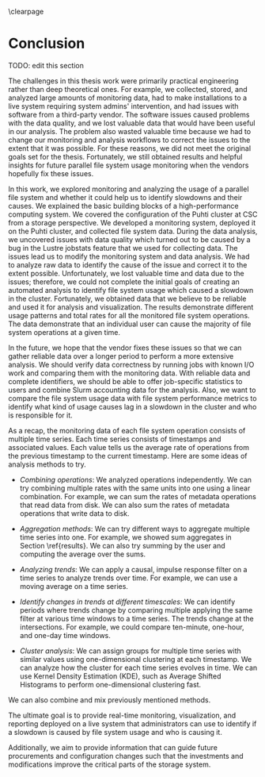 \clearpage

# Conclusion
TODO: edit this section

The challenges in this thesis work were primarily practical engineering rather than deep theoretical ones.
For example, we collected, stored, and analyzed large amounts of monitoring data, had to make installations to a live system requiring system admins' intervention, and had issues with software from a third-party vendor.
The software issues caused problems with the data quality, and we lost valuable data that would have been useful in our analysis.
The problem also wasted valuable time because we had to change our monitoring and analysis workflows to correct the issues to the extent that it was possible.
For these reasons, we did not meet the original goals set for the thesis.
Fortunately, we still obtained results and helpful insights for future parallel file system usage monitoring when the vendors hopefully fix these issues.

In this work, we explored monitoring and analyzing the usage of a parallel file system and whether it could help us to identify slowdowns and their causes.
We explained the basic building blocks of a high-performance computing system.
We covered the configuration of the Puhti cluster at CSC from a storage perspective.
We developed a monitoring system, deployed it on the Puhti cluster, and collected file system data.
During the data analysis, we uncovered issues with data quality which turned out to be caused by a bug in the Lustre jobstats feature that we used for collecting data.
The issues lead us to modify the monitoring system and data analysis.
We had to analyze raw data to identify the cause of the issue and correct it to the extent possible.
Unfortunately, we lost valuable time and data due to the issues; therefore, we could not complete the initial goals of creating an automated analysis to identify file system usage which caused a slowdown in the cluster.
Fortunately, we obtained data that we believe to be reliable and used it for analysis and visualization.
The results demonstrate different usage patterns and total rates for all the monitored file system operations.
The data demonstrate that an individual user can cause the majority of file system operations at a given time.

In the future, we hope that the vendor fixes these issues so that we can gather reliable data over a longer period to perform a more extensive analysis.
We should verify data correctness by running jobs with known I/O work and comparing them with the monitoring data.
With reliable data and complete identifiers, we should be able to offer job-specific statistics to users and combine Slurm accounting data for the analysis.
Also, we want to compare the file system usage data with file system performance metrics to identify what kind of usage causes lag in a slowdown in the cluster and who is responsible for it.

As a recap, the monitoring data of each file system operation consists of multiple time series.
Each time series consists of timestamps and associated values.
Each value tells us the average rate of operations from the previous timestamp to the current timestamp.
Here are some ideas of analysis methods to try.

- *Combining operations*:
  We analyzed operations independently.
  We can try combining multiple rates with the same units into one using a linear combination.
  For example, we can sum the rates of metadata operations that read data from disk.
  We can also sum the rates of metadata operations that write data to disk.

- *Aggregation methods*:
  We can try different ways to aggregate multiple time series into one.
  For example, we showed sum aggregates in Section \ref{results}.
  We can also try summing by the user and computing the average over the sums.

- *Analyzing trends*:
  We can apply a causal, impulse response filter on a time series to analyze trends over time.
  For example, we can use a moving average on a time series.

- *Identify changes in trends at different timescales*:
  We can identify periods where trends change by comparing multiple applying the same filter at various time windows to a time series.
  The trends change at the intersections.
  For example, we could compare ten-minute, one-hour, and one-day time windows.

- *Cluster analysis*:
  We can assign groups for multiple time series with similar values using one-dimensional clustering at each timestamp.
  We can analyze how the cluster for each time series evolves in time.
  We can use Kernel Density Estimation (KDE), such as Average Shifted Histograms to perform one-dimensional clustering fast.

We can also combine and mix previously mentioned methods.

<!-- TODO: looking monitoring data as a stream (not batch) -->

The ultimate goal is to provide real-time monitoring, visualization, and reporting deployed on a live system that administrators can use to identify if a slowdown is caused by file system usage and who is causing it.

Additionally, we aim to provide information that can guide future procurements and configuration changes such that the investments and modifications improve the critical parts of the storage system.
